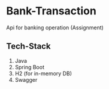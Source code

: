 # Bank-Transaction
Api for banking operation (Assignment)

## Tech-Stack
1. Java
2. Spring Boot
3. H2 (for in-memory DB)
4. Swagger
